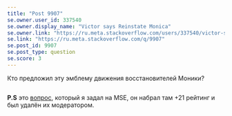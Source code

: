 ```yaml
---
title: "Post 9907"
se.owner.user_id: 337540
se.owner.display_name: "Victor says Reinstate Monica"
se.owner.link: "https://ru.meta.stackoverflow.com/users/337540/victor-says-reinstate-monica"
se.link: "https://ru.meta.stackoverflow.com/q/9907"
se.post_id: 9907
se.post_type: question
se.score: 3
---
```

<p>Кто предложил эту эмблему движения восстановителей Моники?</p>

<p><a href="https://i.stack.imgur.com/spORv.png" rel="nofollow noreferrer"><img src="https://i.stack.imgur.com/spORv.png" alt=""></a></p>

<p><strong>P.S</strong> это <a href="https://meta.stackexchange.com/q/340749/260198">вопрос</a>, который я задал на MSE, он набрал там +21 рейтинг и был удалён их модератором.</p>

